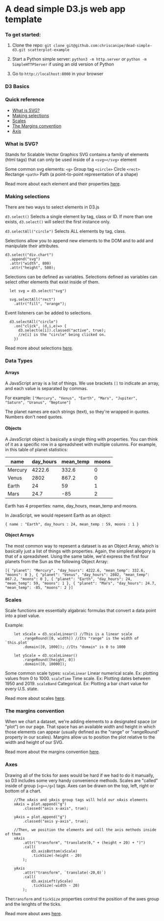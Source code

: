 # A dead simple D3.js web app template

### To get started:

1. Clone the repo:
  `git clone git@github.com:chriscanipe/dead-simple-d3.git scatterplot-example`

2. Start a Python simple server:
  `python3 -m http.server`
  *or*
  `python -m SimpleHTTPServer` if using an old version of Python

3. Go to `http://localhost:8000` in your browser




### D3 Basics


### Quick reference

- [What is SVG?](#whatissvg)
- [Making selections](#makingselections)
- [Scales](#scales)
- [The Margins convention](#themarginsconvention)
- [Axis](#axis)
<!-- - [datacalls](#datacalls)
- [Enter/Update](#enterupdate) -->

### What is SVG?
Stands for Scalable Vector Graphics
SVG contains a family of elements (html tags) that can only be used inside of a `<svg></svg>` element

Some common svg elements:
`<g>` Group tag
`<circle>` Circle
`<rect>` Rectange
`<path>` Path (a point-to-point representation of a shape)

Read more about each element and their properties [here](https://developer.mozilla.org/en-US/docs/Web/SVG/Tutorial/Basic_Shapes).

### Making selections
There are two ways to select elements in D3.js

`d3.select()`
Selects a single element by tag, class or ID. If more than one exists, `d3.select()` will select the first instance only.

`d3.selectAll("circle")`
Selects ALL elements by tag, class.

Selections allow you to append new elements to the DOM and to add and manipulate their attributes.

```
d3.select("div.chart")
  .append("svg")
  .attr("width", 800)
  .attr("height", 500);     
```

Selections can be defined as variables. Selections defined as variables can select other elements that exist inside of them.

```
  let svg = d3.select("svg")

  svg.selectAll("rect")
    .attr("fill", "orange");
```

Event listeners can be added to selections.

```
  d3.selectAll("circle")
    .on("click", (d,i,e)=> {
      d3.select(e[i]).classed("active", true);
      //e[i] is the "circle" being clicked on.
    })
```

Read more about selections [here](https://website.education.wisc.edu/~swu28/d3t/concept.html).


### Data Types

#### Arrays

A JavaScript array is a list of things. We use brackets `[]` to indicate an array, and each value is separated by commas.

For example: `["Mercury", "Venus", "Earth", "Mars", "Jupiter", "Saturn", "Uranus", "Neptune"]`

The planet names are each strings (text), so they're wrapped in quotes. Numbers don't need quotes.

#### Objects

A JavaScript object is basically a single thing with properties. You can think of it as a specific row in a spreadsheet with multiple columns. For example, in this table of planet statistics:

| name    | day_hours | mean_temp | moons |
|---------|-----------|-----------|-------|
| Mercury | 4222.6    | 332.6     | 0     |
| Venus   | 2802      | 867.2     | 0     |
| Earth   | 24        | 59        | 1     |
| Mars    | 24.7      | -85       | 2     |`

Earth has 4 properties: name, day_hours, mean_temp and moons.

In JavaScript, we would repesent Earth as an object:

`{
  name : "Earth",
  day_hours : 24,
  mean_temp : 59,
  moons : 1
}`

#### Object Arrays

The most common way to repesent a dataset is as an Object Array, which is basically just a list of things with properties. Again, the simplest allegory is that of a spreadsheet. Using the same table, we'd express the first four planets from the Sun as the following Object Array:

`[{
    "planet": "Mercury",
    "day_hours": 4222.6,
    "mean_temp": 332.6,
    "moons": 0
}, {
    "planet": "Venus",
    "day_hours": 2802,
    "mean_temp": 867.2,
    "moons": 0
}, {
    "planet": "Earth",
    "day_hours": 24,
    "mean_temp": 59,
    "moons": 1
}, {
    "planet": "Mars",
    "day_hours": 24.7,
    "mean_temp": -85,
    "moons": 2
}]`


### Scales

Scale functions are essentially algabraic formulas that convert a data point into a pixel value.

Example:
```
    let xScale = d3.scaleLinear() //This is a linear scale
        .rangeRound([0, width]) //Its "range" is the width of `this.plot`
        .domain([0, 1000]); //Its "domain" is 0 to 1000

    let yScale = d3.scaleLinear()
        .rangeRound([height, 0])
        .domain([0, 10000]);
```
Some common scale types:
`scaleLinear` Linear numerical scale. Ex: plotting values from 0 to 1000.
`scaleTime` Time scale. Ex: Plotting dates between 1950 and 2019.
`scaleBand` Categorical. Ex: Plotting a bar chart value for every U.S. state.

Read more about scales [here](https://d3indepth.com/scales/).


### The margins convention

When we chart a dataset, we're adding elements to a designated space (or "plot") on our page. That space has an available width and height in which those elements can appear (usually defined as the "range" or "rangeRound" property in our scales). Margins allow us to position the plot relative to the width and height of our SVG.

Read more about the margins convention [here](https://bl.ocks.org/mbostock/3019563).


### Axes

Drawing all of the ticks for axes would be hard if we had to do it manually, so D3 includes some very handy convenience methods. Scales are "called" inside of group (`<g></g>`) tags. Axes can be drawn on the top, left, right or bottom of a chart. 

``` 
    //The xAxis and yAxis group tags will hold our xAxis elements
    xAxis = plot.append("g")
        .classed("axis x-axis", true);

    yAxis = plot.append("g")
        .classed("axis y-axis", true);

    //Then, we position the elements and call the axis methods inside of them
    xAxis
        .attr("transform", "translate(0," + (height + 20) + ")")
        .call(
            d3.axisBottom(xScale)
            .tickSize(-height - 20)
        );

    yAxis
        .attr("transform", `translate(-20,0)`)
        .call(
            d3.axisLeft(yScale)
            .tickSize(-width - 20)
        );
```

The`transform` and `tickSize` properties control the position of the axes group and the lenghts of the ticks.

Read more about axes [here](https://www.dashingd3js.com/d3js-axes).


<!-- ### Data Calls

http://learnjsdata.com/read_data.html -->
